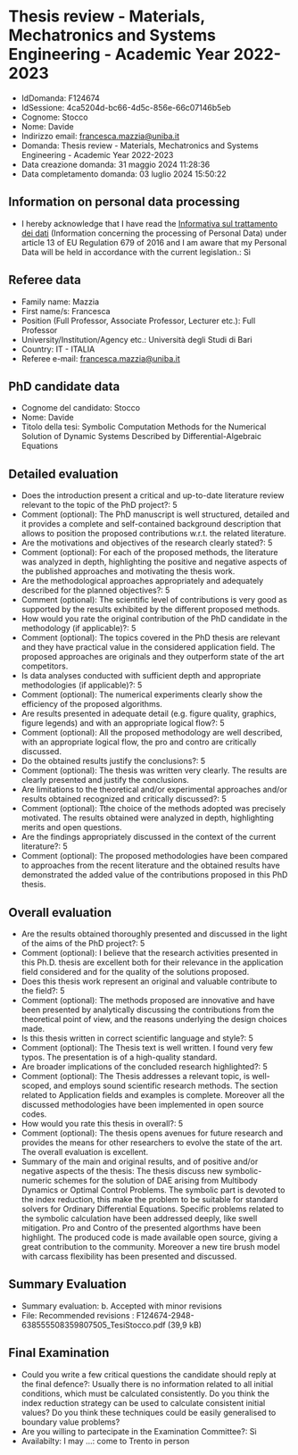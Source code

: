 # Thesis review - Materials, Mechatronics and Systems Engineering - Academic Year 2022-2023

 - IdDomanda: F124674
 - IdSessione: 4ca5204d-bc66-4d5c-856e-66c07146b5eb
 - Cognome: Stocco
 - Nome: Davide
 - Indirizzo email: francesca.mazzia@uniba.it
 - Domanda: Thesis review - Materials, Mechatronics and Systems Engineering - Academic Year 2022-2023
 - Data creazione domanda: 31 maggio 2024 11:28:36
 - Data completamento domanda: 03 luglio 2024 15:50:22

## Information on personal data processing

 - I hereby acknowledge that I have read the <a href="https://www.unitn.it/en/ateneo/51105/privacy-and-data-protection" target="_blank">Informativa sul trattamento dei dati</a> (Information concerning the processing of Personal Data) under article 13 of EU Regulation 679 of 2016 and I am aware that my Personal Data will be held in accordance with the current legislation.: Sì

## Referee data

 - Family name: Mazzia
 - First name/s: Francesca
 - Position (Full Professor, Associate Professor, Lecturer etc.): Full Professor
 - University/Institution/Agency etc.: Università degli Studi di Bari
 - Country: IT - ITALIA
 - Referee e-mail: francesca.mazzia@uniba.it

## PhD candidate data

 - Cognome del candidato: Stocco
 - Nome: Davide
 - Titolo della tesi: Symbolic Computation Methods for the Numerical Solution of Dynamic Systems Described by Differential-Algebraic Equations

## Detailed evaluation

 - Does the introduction present a critical and up-to-date literature review relevant to the topic of the PhD project?: 5
 - Comment (optional): The PhD manuscript is well structured, detailed and it provides a complete and self-contained background description that allows to position the proposed contributions w.r.t. the related literature.
 - Are the motivations and objectives of the research clearly stated?: 5
 - Comment (optional): For each of the proposed methods, the literature was analyzed in depth, highlighting the positive and negative aspects of the published approaches and motivating the thesis work.
 - Are the methodological approaches appropriately and adequately described for the planned objectives?: 5
 - Comment (optional): The scientific level of contributions is very good as supported by the results exhibited by the different proposed methods.
 - How would you rate the original contribution of the PhD candidate in the methodology (if applicable)?: 5
 - Comment (optional): The topics covered in the PhD thesis are relevant and they have practical value in the considered application field. The proposed approaches are originals and they outperform state of the art competitors.
 - Is data analyses conducted with sufficient depth and appropriate methodologies (if applicable)?: 5
 - Comment (optional): The numerical experiments clearly show the efficiency of the proposed algorithms.
 - Are results presented in adequate detail (e.g. figure quality, graphics, figure legends) and with an appropriate logical flow?: 5
 - Comment (optional): All the proposed methodology are well described, with an appropriate logical flow, the pro and contro are critically discussed.
 - Do the obtained results justify the conclusions?: 5
 - Comment (optional): The thesis was written very clearly. The results are clearly presented and justify the conclusions.
 - Are limitations to the theoretical and/or experimental approaches and/or results obtained recognized and critically discussed?: 5
 - Comment (optional): Tthe choice of the methods adopted was precisely motivated. The results obtained were analyzed in depth, highlighting merits and open questions.
 - Are the findings appropriately discussed in the context of the current literature?: 5
 - Comment (optional): The proposed methodologies have been compared to approaches from the recent literature and the obtained results have demonstrated the added value of the contributions proposed in this PhD thesis.

## Overall evaluation

 - Are the results obtained thoroughly presented and discussed in the light of the aims of the PhD project?: 5
 - Comment (optional): I believe that the research activities presented in this Ph.D. thesis are excellent both for their relevance in the application field considered and for the quality of the solutions proposed.
 - Does this thesis work represent an original and valuable contribute to the field?: 5
 - Comment (optional): The methods proposed are innovative and have been presented by analytically discussing the contributions from the theoretical point of view, and the reasons underlying the design choices made.
 - Is this thesis written in correct scientific language and style?: 5
 - Comment (optional): The Thesis text is well written. I found very few typos. The presentation is of a high-quality standard.
 - Are broader implications of the concluded research highlighted?: 5
 - Comment (optional): The Thesis addresses a relevant topic, is well-scoped, and employs sound scientific research methods. The section related to Application fields and examples is complete. Moreover all the discussed methodologies have been implemented in open source codes.
 - How would you rate this thesis in overall?: 5
 - Comment (optional): The thesis opens avenues for future research and provides the means for other researchers to evolve the state of the art. The overall evaluation is excellent.
 - Summary of the main and original results, and of positive and/or negative aspects of the thesis: The thesis discuss new symbolic-numeric schemes for the solution of DAE arising from Multibody Dynamics or Optimal Control Problems. The symbolic part is devoted to the index reduction, this make the problem to be suitable for standard solvers for Ordinary Differential Equations. Specific problems related to the symbolic calculation have been addressed deeply, like swell mitigation. Pro and Contro of the presented algorthms have been highlight. The produced code is made available open source, giving a great contribution to the community. Moreover a new tire brush model with carcass flexibility has been presented and discussed.

## Summary Evaluation

- Summary evaluation: b. Accepted with minor revisions
- File: Recommended revisions : F124674-2948-638555508359807505_TesiStocco.pdf (39,9 kB)

## Final Examination

 - Could you write a few critical questions the candidate should reply at the final defence?: Usually there is no information related to all initial conditions, which must be calculated consistently. Do you think the index reduction strategy can be used to calculate consistent initial values? Do you think these techniques could be easily generalised to boundary value problems?
 - Are you willing to partecipate in the Examination Committee?: Sì
 - Availabilty: I may ...: come to Trento in person
